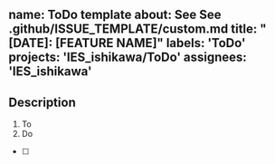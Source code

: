 name: ToDo template
about: See See .github/ISSUE_TEMPLATE/custom.md
title:  "[DATE]: [FEATURE NAME]"
labels: 'ToDo'
projects: 'IES_ishikawa/ToDo'
assignees: 'IES_ishikawa'
---


## Description

1. To
2. Do

- [ ] 
